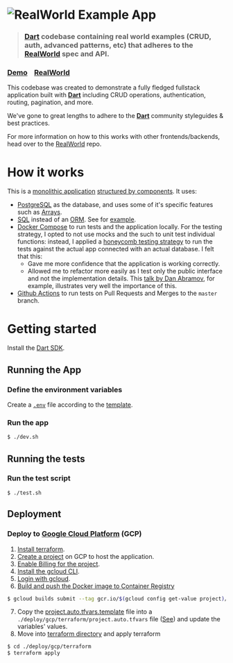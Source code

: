 # ![RealWorld Example App](logo.png)

> ### [Dart](https://dart.dev) codebase containing real world examples (CRUD, auth, advanced patterns, etc) that adheres to the [RealWorld](https://github.com/gothinkster/realworld) spec and API.


### [Demo](https://demo.realworld.io/)&nbsp;&nbsp;&nbsp;&nbsp;[RealWorld](https://github.com/gothinkster/realworld)

This codebase was created to demonstrate a fully fledged fullstack application built with **[Dart](https://github.com/dart-lang/shelf)** including CRUD operations, authentication, routing, pagination, and more.

We've gone to great lengths to adhere to the **[Dart](https://dart.dev/community)** community styleguides & best practices.

For more information on how to this works with other frontends/backends, head over to the [RealWorld](https://github.com/gothinkster/realworld) repo.


# How it works

This is a [monolithic application](https://docs.microsoft.com/en-us/dotnet/architecture/containerized-lifecycle/design-develop-containerized-apps/monolithic-applications) [structured by components](https://github.com/goldbergyoni/nodebestpractices/blob/master/sections/projectstructre/breakintcomponents.md). It uses:

* [PostgreSQL](https://www.postgresql.org/) as the database, and uses some of it's specific features such as [Arrays](https://www.postgresql.org/docs/current/arrays.html).
* [SQL](https://en.wikipedia.org/wiki/SQL) instead of an [ORM](https://en.wikipedia.org/wiki/Object%E2%80%93relational_mapping). See for [example](lib/src/articles/articles_service.dart).
* [Docker Compose](https://docs.docker.com/compose/) to run tests and the application locally. For the testing strategy, I opted to not use mocks and the such to unit test individual functions: instead, I applied a [honeycomb testing strategy](https://www.oreilly.com/library/view/hands-on-microservices/9781789133608/7c9f1260-b0c5-4416-816f-1cad140b56dd.xhtml) to run the tests against the actual app connected with an actual database. I felt that this:
  * Gave me more confidence that the application is working correctly.
  * Allowed me to refactor more easily as I test only the public interface and not the implementation details. This [talk by Dan Abramov](https://www.deconstructconf.com/2019/dan-abramov-the-wet-codebase), for example, illustrates very well the importance of this.
* [Github Actions](https://docs.github.com/en/actions) to run tests on Pull Requests and Merges to the `master` branch. 

# Getting started

Install the [Dart SDK](https://dart.dev/get-dart).

## Running the App

### Define the environment variables

Create a [`.env`](https://github.com/mockturtl/dotenv) file according to the [template](.env.template).

### Run the app

```bash
$ ./dev.sh
```

## Running the tests

### Run the test script

```
$ ./test.sh
```

## Deployment

### Deploy to [Google Cloud Platform](https://cloud.google.com/) (GCP)

1. [Install terraform](https://www.terraform.io/).
1. [Create a project](https://cloud.google.com/resource-manager/docs/creating-managing-projects) on GCP to host the application.
1. [Enable Billing for the project](https://cloud.google.com/billing/docs/how-to/modify-project#enable_billing_for_a_project).
1. [Install the gcloud CLI](https://cloud.google.com/sdk/docs/install).
1. [Login with gcloud](https://cloud.google.com/sdk/gcloud/reference/auth/login).
1. [Build and push the Docker image to Container Registry](https://cloud.google.com/container-registry/docs/pushing-and-pulling#pushing_an_image_to_a_registry)

```bash
$ gcloud builds submit --tag gcr.io/$(gcloud config get-value project)/conduit-server .
```
7. Copy the [project.auto.tfvars.template](./deploy/gcp/terraform/project.auto.tfvars.template) file into a `./deploy/gcp/terraform/project.auto.tfvars` file ([See](https://www.terraform.io/language/values/variables#variable-definitions-tfvars-files)) and update the variables' values.
8. Move into [terraform directory](./deploy/gcp/terraform) and apply terraform

```bash
$ cd ./deploy/gcp/terraform
$ terraform apply
```
